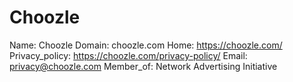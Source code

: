 
# Choozle

Name: Choozle
Domain: choozle.com
Home: https://choozle.com/
Privacy_policy: https://choozle.com/privacy-policy/
Email: privacy@choozle.com
Member_of: Network Advertising Initiative
